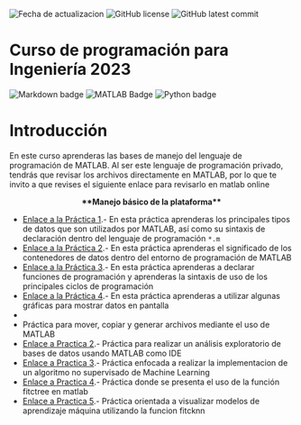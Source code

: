 ![Fecha de actualizacion](https://img.shields.io/badge/22_oct_23:-V_0.1.1-orange)
![GitHub license](https://img.shields.io/github/license/tesibio/Programacion_para_Ingenieria.svg)
![GitHub latest commit](https://badgen.net/github/last-commit/tesibio/Programacion_para_Ingenieria)

# Curso de programación para Ingeniería 2023
![Markdown badge](https://img.shields.io/badge/markdown-3670A0.svg?style=for-the-badge&logo=markdown&logoColor=white) 
![MATLAB Badge](https://custom-icon-badges.herokuapp.com/badge/MATLAB-3670A0.svg?logo=MATLAB&style=for-the-badge&labelColor=3670A0)
![Python badge](https://img.shields.io/badge/python-3670A0?style=for-the-badge&logo=python&logoColor=ffdd54)

# Introducción
En este curso aprenderas las bases de manejo del lenguaje de programación de MATLAB. Al ser este lenguaje de programación privado, tendrás que revisar los archivos directamente en MATLAB, por lo que te invito a que revises el siguiente enlace para revisarlo en matlab online
<p align = "center">
    <strong> **Manejo básico de la plataforma** </strong><br>
</p>

- [Enlace a la Práctica 1](practica_1/).- En esta práctica aprenderas los principales tipos de datos que son utilizados por MATLAB, así como su sintaxis de declaración dentro del lenguaje de programación `*.m`
- [Enlace a la Práctica 2](practica_2/).- En esta práctica aprenderas el significado de los contenedores de datos dentro del entorno de programación de MATLAB 
- [Enlace a la Práctica 3](practica_3/).- En esta práctica aprenderas a declarar funciones de programación y aprenderas la sintaxis de uso de los principales ciclos de programación
- [Enlace a la Práctica 4](practica_4/).- En esta práctica aprenderas a utilizar algunas gráficas para mostrar datos en pantalla
- 
- Práctica para mover, copiar y generar archivos mediante el uso de MATLAB
- [Enlace a Practica 2](practica_2/).- Práctica para realizar un análisis exploratorio de bases de datos usando MATLAB como IDE
- [Enlace a Practica 3](practica_3/).- Práctica enfocada a realizar la implementacion de un algoritmo no supervisado de Machine Learning 
- [Enlace a Practica 4](practica_4/).- Práctica donde se presenta el uso de la función fitctree en matlab
- [Enlace a Practica 5](practica_5/).- Práctica orientada a visualizar modelos de aprendizaje máquina utilizando la funcion fitcknn
